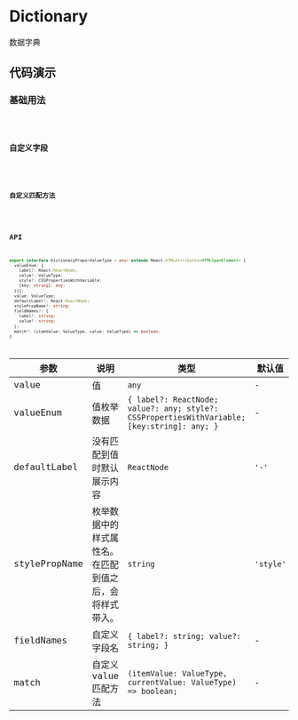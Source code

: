 # Dictionary

数据字典

## 代码演示

### 基础用法

<code src='./demos/basic.tsx' />

### 自定义字段

<code src='./demos/fieldNames.tsx' />

### 自定义匹配方法

<code src='./demos/match.tsx' />

## API

```typescript
export interface DictionaryProps<ValueType = any> extends React.HTMLAttributes<HTMLSpanElement> {
  valueEnum: {
    label?: React.ReactNode;
    value?: ValueType;
    style?: CSSPropertiesWithVariable;
    [key: string]: any;
  }[];
  value: ValueType;
  defaultLabel?: React.ReactNode;
  stylePropName?: string;
  fieldNames?: {
    label?: string;
    value?: string;
  };
  match?: (itemValue: ValueType, value: ValueType) => boolean;
}
```

| 参数 | 说明 | 类型 | 默认值 |
| --- | --- | --- | --- |
| value | 值 | `any` | - |
| valueEnum | 值枚举数据 | `{ label?: ReactNode; value?: any; style?: CSSPropertiesWithVariable; [key:string]: any; }` | - |
| defaultLabel | 没有匹配到值时默认展示内容 | `ReactNode` | `'-'` |
| stylePropName | 枚举数据中的样式属性名。<br/>在匹配到值之后，会将样式带入。 | `string` | `'style'` |
| fieldNames | 自定义字段名 | `{ label?: string; value?: string; }` | - |
| match | 自定义 value 匹配方法 | `(itemValue: ValueType, currentValue: ValueType) => boolean;` | - |
